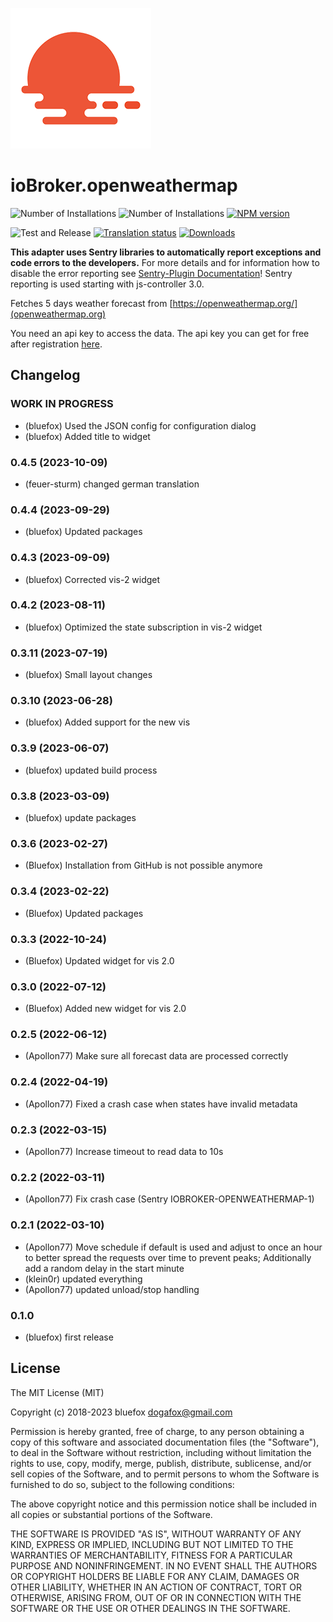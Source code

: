 ![Logo](admin/openweathermap.png)

# ioBroker.openweathermap

![Number of Installations](http://iobroker.live/badges/openweathermap-installed.svg)
![Number of Installations](http://iobroker.live/badges/openweathermap-stable.svg)
[![NPM version](http://img.shields.io/npm/v/iobroker.openweathermap.svg)](https://www.npmjs.com/package/iobroker.openweathermap)

![Test and Release](https://github.com/ioBroker/ioBroker.openweathermap/workflows/Test%20and%20Release/badge.svg)
[![Translation status](https://weblate.iobroker.net/widgets/adapters/-/openweathermap/svg-badge.svg)](https://weblate.iobroker.net/engage/adapters/?utm_source=widget)
[![Downloads](https://img.shields.io/npm/dm/iobroker.openweathermap.svg)](https://www.npmjs.com/package/iobroker.openweathermap)

**This adapter uses Sentry libraries to automatically report exceptions and code errors to the developers.** For more details and for information how to disable the error reporting see [Sentry-Plugin Documentation](https://github.com/ioBroker/plugin-sentry#plugin-sentry)! Sentry reporting is used starting with js-controller 3.0.

Fetches 5 days weather forecast from [https://openweathermap.org/](openweathermap.org)

You need an api key to access the data. The api key you can get for free after registration [here](https://home.openweathermap.org/api_keys).

<!--
	### **WORK IN PROGRESS**
-->
## Changelog
### **WORK IN PROGRESS**
* (bluefox) Used the JSON config for configuration dialog
* (bluefox) Added title to widget

### 0.4.5 (2023-10-09)
* (feuer-sturm) changed german translation

### 0.4.4 (2023-09-29)
* (bluefox) Updated packages

### 0.4.3 (2023-09-09)
* (bluefox) Corrected vis-2 widget

### 0.4.2 (2023-08-11)
* (bluefox) Optimized the state subscription in vis-2 widget

### 0.3.11 (2023-07-19)
* (bluefox) Small layout changes

### 0.3.10 (2023-06-28)
* (bluefox) Added support for the new vis

### 0.3.9 (2023-06-07)
* (bluefox) updated build process

### 0.3.8 (2023-03-09)
* (bluefox) update packages

### 0.3.6 (2023-02-27)
* (Bluefox) Installation from GitHub is not possible anymore

### 0.3.4 (2023-02-22)
* (Bluefox) Updated packages

### 0.3.3 (2022-10-24)
* (Bluefox) Updated widget for vis 2.0

### 0.3.0 (2022-07-12)
* (Bluefox) Added new widget for vis 2.0

### 0.2.5 (2022-06-12)
* (Apollon77) Make sure all forecast data are processed correctly

### 0.2.4 (2022-04-19)
* (Apollon77) Fixed a crash case when states have invalid metadata

### 0.2.3 (2022-03-15)
* (Apollon77) Increase timeout to read data to 10s

### 0.2.2 (2022-03-11)
* (Apollon77) Fix crash case (Sentry IOBROKER-OPENWEATHERMAP-1)

### 0.2.1 (2022-03-10)
* (Apollon77) Move schedule if default is used and adjust to once an hour to better spread the requests over time to prevent peaks; Additionally add a random delay in the start minute
* (klein0r) updated everything
* (Apollon77) updated unload/stop handling

### 0.1.0
* (bluefox) first release

## License

The MIT License (MIT)

Copyright (c) 2018-2023 bluefox <dogafox@gmail.com>

Permission is hereby granted, free of charge, to any person obtaining a copy
of this software and associated documentation files (the "Software"), to deal
in the Software without restriction, including without limitation the rights
to use, copy, modify, merge, publish, distribute, sublicense, and/or sell
copies of the Software, and to permit persons to whom the Software is
furnished to do so, subject to the following conditions:

The above copyright notice and this permission notice shall be included in all
copies or substantial portions of the Software.

THE SOFTWARE IS PROVIDED "AS IS", WITHOUT WARRANTY OF ANY KIND, EXPRESS OR
IMPLIED, INCLUDING BUT NOT LIMITED TO THE WARRANTIES OF MERCHANTABILITY,
FITNESS FOR A PARTICULAR PURPOSE AND NONINFRINGEMENT. IN NO EVENT SHALL THE
AUTHORS OR COPYRIGHT HOLDERS BE LIABLE FOR ANY CLAIM, DAMAGES OR OTHER
LIABILITY, WHETHER IN AN ACTION OF CONTRACT, TORT OR OTHERWISE, ARISING FROM,
OUT OF OR IN CONNECTION WITH THE SOFTWARE OR THE USE OR OTHER DEALINGS IN THE
SOFTWARE.
